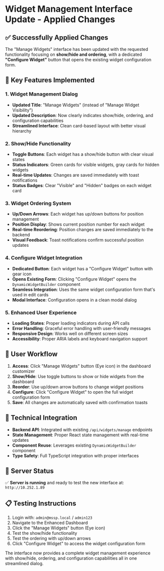 # Widget Management Interface Update - Applied Changes

## ✅ **Successfully Applied Changes**

The "Manage Widgets" interface has been updated with the requested functionality focusing on **show/hide and ordering**, with a dedicated **"Configure Widget"** button that opens the existing widget configuration form.

## 🔧 **Key Features Implemented**

### 1. **Widget Management Dialog**
- **Updated Title**: "Manage Widgets" (instead of "Manage Widget Visibility")
- **Updated Description**: Now clearly indicates show/hide, ordering, and configuration capabilities
- **Streamlined Interface**: Clean card-based layout with better visual hierarchy

### 2. **Show/Hide Functionality**
- **Toggle Buttons**: Each widget has a show/hide button with clear visual states
- **Status Indicators**: Green cards for visible widgets, gray cards for hidden widgets
- **Real-time Updates**: Changes are saved immediately with toast notifications
- **Status Badges**: Clear "Visible" and "Hidden" badges on each widget card

### 3. **Widget Ordering System**
- **Up/Down Arrows**: Each widget has up/down buttons for position management
- **Position Display**: Shows current position number for each widget
- **Real-time Reordering**: Position changes are saved immediately to the backend
- **Visual Feedback**: Toast notifications confirm successful position updates

### 4. **Configure Widget Integration**
- **Dedicated Button**: Each widget has a "Configure Widget" button with gear icon
- **Opens Existing Form**: Clicking "Configure Widget" opens the `DynamicWidgetBuilder` component
- **Seamless Integration**: Uses the same widget configuration form that's used in edit cards
- **Modal Interface**: Configuration opens in a clean modal dialog

### 5. **Enhanced User Experience**
- **Loading States**: Proper loading indicators during API calls
- **Error Handling**: Graceful error handling with user-friendly messages
- **Responsive Design**: Works well on different screen sizes
- **Accessibility**: Proper ARIA labels and keyboard navigation support

## 🎯 **User Workflow**

1. **Access**: Click "Manage Widgets" button (Eye icon) in the dashboard customizer
2. **Show/Hide**: Use toggle buttons to show or hide widgets from the dashboard
3. **Reorder**: Use up/down arrow buttons to change widget positions
4. **Configure**: Click "Configure Widget" to open the full widget configuration form
5. **Save**: All changes are automatically saved with confirmation toasts

## 🔗 **Technical Integration**

- **Backend API**: Integrated with existing `/api/widgets/manage` endpoints
- **State Management**: Proper React state management with real-time updates
- **Component Reuse**: Leverages existing `DynamicWidgetBuilder` component
- **Type Safety**: Full TypeScript integration with proper interfaces

## 🚀 **Server Status**

✅ **Server is running** and ready to test the new interface at: `http://10.252.1.89`

## 📋 **Testing Instructions**

1. Login with: `admin@mssp.local` / `admin123`
2. Navigate to the Enhanced Dashboard
3. Click the "Manage Widgets" button (Eye icon)
4. Test the show/hide functionality
5. Test the ordering with up/down arrows
6. Click "Configure Widget" to access the widget configuration form

The interface now provides a complete widget management experience with show/hide, ordering, and configuration capabilities all in one streamlined dialog. 